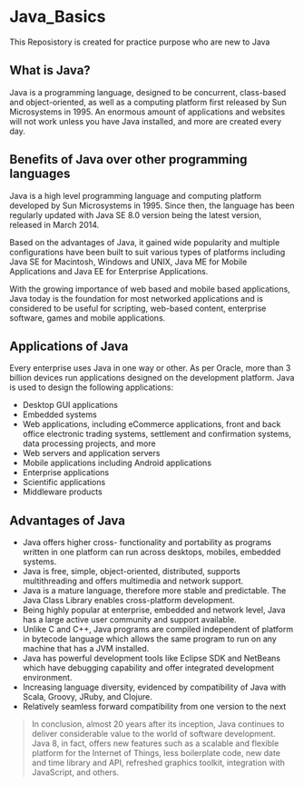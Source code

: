# Java_Basics

This Reposistory is created for practice purpose who are new to Java

## What is Java?
Java is a programming language, designed to be concurrent, class-based and object-oriented, as well as a computing platform first released by Sun Microsystems in 1995. An enormous amount of applications and websites will not work unless you have Java installed, and more are created every day.

## Benefits of Java over other programming languages
Java is a high level programming language and computing platform developed by Sun Microsystems in 1995. Since then, the language has been regularly updated with Java SE 8.0 version being the latest version, released in March 2014.

Based on the advantages of Java, it gained wide popularity and multiple configurations have been built to suit various types of platforms including Java SE for Macintosh, Windows and UNIX, Java ME for Mobile Applications and Java EE for Enterprise Applications.

With the growing importance of web based and mobile based applications, Java today is the foundation for most networked applications and is considered to be useful for scripting, web-based content, enterprise software, games and mobile applications.

## Applications of Java
Every enterprise uses Java in one way or other. As per Oracle, more than 3 billion devices run applications designed on the development platform. Java is used to design the following applications:
<ul>
<li>Desktop GUI applications</li>
<li>Embedded systems</li>
<li>Web applications, including eCommerce applications, front and back office electronic trading systems, settlement and confirmation systems, data processing projects, and more</li>
<li>Web servers and application servers</li>
<li>Mobile applications including Android applications</li>
<li>Enterprise applications</li>
<li>Scientific applications</li>
<li>Middleware products</li>
  </ul>

## Advantages of Java

  <ul>
      <li>
        Java offers higher cross- functionality and portability as programs
        written in one platform can run across desktops, mobiles, embedded
        systems.
      </li>
      <li>
        Java is free, simple, object-oriented, distributed, supports
        multithreading and offers multimedia and network support.
      </li>
      <li>
        Java is a mature language, therefore more stable and predictable. The
        Java Class Library enables cross-platform development.
      </li>
      <li>
        Being highly popular at enterprise, embedded and network level, Java has
        a large active user community and support available.
      </li>
      <li>
        Unlike C and C++, Java programs are compiled independent of platform in
        bytecode language which allows the same program to run on any machine
        that has a JVM installed.
      </li>
      <li>
        Java has powerful development tools like Eclipse SDK and NetBeans which
        have debugging capability and offer integrated development environment.
      </li>
      <li>
        Increasing language diversity, evidenced by compatibility of Java with
        Scala, Groovy, JRuby, and Clojure.
      </li>
      <li>
        Relatively seamless forward compatibility from one version to the next
      </li>
    </ul>
    
>  In conclusion, almost 20 years after its inception, Java continues to deliver considerable value to the world of software development. Java 8, in fact, offers new features such as a scalable and flexible platform for the Internet of Things, less boilerplate code, new date and time library and API, refreshed graphics toolkit, integration with JavaScript, and others.    
